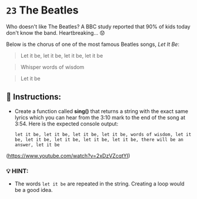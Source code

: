 # `23` The Beatles 

Who doesn't like The Beatles?
A BBC study reported that 90% of kids today don't know the band. Heartbreaking... :worried:

Below is the chorus of one of the most famous Beatles songs, *Let It Be*:

> Let it be, let it be, let it be, let it be

> Whisper words of wisdom

> Let it be

## :pencil: Instructions:
* Create a function called **sing()** that returns a string with the exact same lyrics which you can hear from the 3:10 mark to the end of the song at 3:54. 
Here is the expected console output: 

    `let it be, let it be, let it be, let it be, words of wisdom, let it be, let it be, let it be, let it be, let it be, there will be an answer, let it be`

(https://www.youtube.com/watch?v=2xDzVZcqtYI)

### :bulb: HINT:
* The words `let it be` are repeated in the string. Creating a loop would be a good idea.